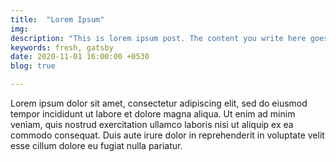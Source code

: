 ```yaml
---
title:  "Lorem Ipsum"
img: 
description: "This is lorem ipsum post. The content you write here goes as meta description and as a description for the post"
keywords: fresh, gatsby
date: 2020-11-01 16:00:00 +0530
blog: true

---
```


Lorem ipsum dolor sit amet, consectetur adipiscing elit, sed do eiusmod tempor incididunt ut labore et dolore magna aliqua. Ut enim ad minim veniam, quis nostrud exercitation ullamco laboris nisi ut aliquip ex ea commodo consequat. Duis aute irure dolor in reprehenderit in voluptate velit esse cillum dolore eu fugiat nulla pariatur.